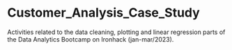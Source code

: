 # Customer_Analysis_Case_Study

Activities related to the data cleaning, plotting and linear regression parts of the Data Analytics Bootcamp on Ironhack (jan-mar/2023).
